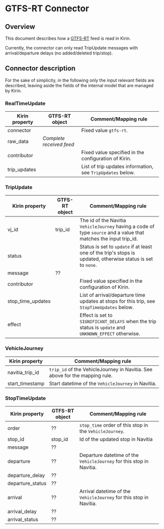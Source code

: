 # GTFS-RT Connector

## Overview
This document describes how a [GTFS-RT](https://gtfs.org/reference/realtime/v2/) feed is read in Kirin.

Currently, the connector can only read TripUpdate messages with arrival/departure delays (no added/deleted trip/stop).

## Connector description
For the sake of simplicity, in the following only the input relevant fields are 
described, leaving aside the fields of the internal model that are managed by Kirin.

### RealTimeUpdate
Kirin property | GTFS-RT object | Comment/Mapping rule
--- | --- | ---
connector |  | Fixed value `gtfs-rt`.
raw_data | _Complete received feed_ |
contributor |  | Fixed value specified in the configuration of Kirin.
trip_updates |  | List of trip updates information, see `TripUpdates` below.

### TripUpdate
Kirin property | GTFS-RT object | Comment/Mapping rule
--- | --- | ---
vj_id | trip_id | The id of the Navitia `VehicleJourney` having a code of type `source` and a value that matches the input trip_id.
status |  | Status is set to `update` if at least one of the trip's stops is updated, otherwise status is set to `none`.
message | ?? | 
contributor |  | Fixed value specified in the configuration of Kirin.
stop_time_updates |  | List of arrival/departure time updates at stops for this trip, see `StopTimeUpdates` below.
effect |  | Effect is set to `SIGNIFICANT_DELAYS` when the trip status is `update` and `UNKNOWN_EFFECT` otherwise.

### VehicleJourney
Kirin property | Comment/Mapping rule
--- | ---
navitia_trip_id | `trip_id` of the VehicleJourney in Navitia. See above for the mapping rule.
start_timestamp | Start datetime of the `VehicleJourney` in Navitia.

### StopTimeUpdate
Kirin property | GTFS-RT object | Comment/Mapping rule
--- | --- | ---
order | ?? | `stop_time` order of this stop in the `VehicleJourney`. 
stop_id | stop_id | Id of the updated stop in Navitia
message | ?? | 
departure | ?? | Departure datetime of the `VehicleJourney` for this stop in Navitia. 
departure_delay | ?? | 
departure_status | ?? | 
arrival | ?? | Arrival datetime of the `VehicleJourney` for this stop in Navitia.
arrival_delay | ?? | 
arrival_status | ?? | 
